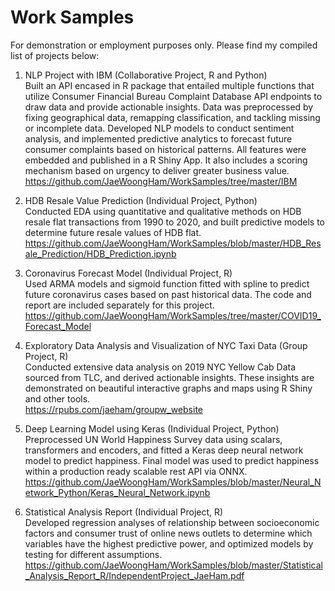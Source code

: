 # Work Samples
For demonstration or employment purposes only. Please find my compiled list of projects below:

1) NLP Project with IBM (Collaborative Project, R and Python) <br />
Built an API encased in R package that entailed multiple functions that utilize Consumer Financial Bureau Complaint Database API endpoints to draw data and provide actionable insights. Data was preprocessed by fixing geographical data, remapping classification, and tackling missing or incomplete data. Developed NLP models to conduct sentiment analysis, and implemented predictive analytics to forecast future consumer complaints based on historical patterns. All features were embedded and published in a R Shiny App. It also includes a scoring mechanism based on urgency to deliver greater business value. <br />
https://github.com/JaeWoongHam/WorkSamples/tree/master/IBM

2) HDB Resale Value Prediction (Individual Project, Python) <br />
Conducted EDA using quantitative and qualitative methods on HDB resale flat transactions from 1990 to 2020, and built predictive models to determine future resale values of HDB flat. <br />
https://github.com/JaeWoongHam/WorkSamples/blob/master/HDB_Resale_Prediction/HDB_Prediction.ipynb

3) Coronavirus Forecast Model (Individual Project, R) <br />
Used ARMA models and sigmoid function fitted with spline to predict future coronavirus cases based on past historical data. The code and report are included separately for this project. <br />
https://github.com/JaeWoongHam/WorkSamples/tree/master/COVID19_Forecast_Model

4) Exploratory Data Analysis and Visualization of NYC Taxi Data (Group Project, R) <br />
Conducted extensive data analysis on 2019 NYC Yellow Cab Data sourced from TLC, and derived actionable insights. These insights are demonstrated on beautiful interactive graphs and maps using R Shiny and other tools. <br />
https://rpubs.com/jaeham/groupw_website

5) Deep Learning Model using Keras (Individual Project, Python) <br />
Preprocessed UN World Happiness Survey data using scalars, transformers and encoders, and fitted a Keras deep neural network model to predict happiness. Final model was used to predict happiness within a production ready scalable rest API via ONNX. <br />
https://github.com/JaeWoongHam/WorkSamples/blob/master/Neural_Network_Python/Keras_Neural_Network.ipynb

6) Statistical Analysis Report (Individual Project, R) <br />
Developed regression analyses of relationship between socioeconomic factors and consumer trust of online news outlets to determine which variables have the highest predictive power, and optimized models by testing for different assumptions. <br />
https://github.com/JaeWoongHam/WorkSamples/blob/master/Statistical_Analysis_Report_R/IndependentProject_JaeHam.pdf
